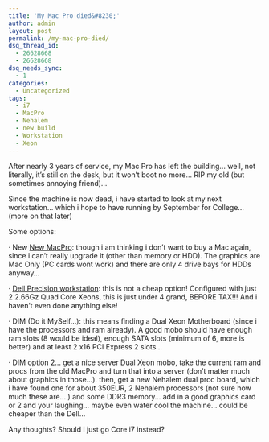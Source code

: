 ```yaml
---
title: 'My Mac Pro died&#8230;'
author: admin
layout: post
permalink: /my-mac-pro-died/
dsq_thread_id:
  - 26628668
  - 26628668
dsq_needs_sync:
  - 1
categories:
  - Uncategorized
tags:
  - i7
  - MacPro
  - Nehalem
  - new build
  - Workstation
  - Xeon
---
```

After nearly 3 years of service, my Mac Pro has left the building&#8230; well, not literally, it’s still on the desk, but it won’t boot no more&#8230; RIP my old (but sometimes annoying friend)&#8230;

Since the machine is now dead, i have started to look at my next workstation&#8230; which i hope to have running by September for College&#8230; (more on that later)

Some options:

· New [New MacPro][1]: though i am thinking i don’t want to buy a Mac again, since i can’t really upgrade it (other than memory or HDD). The graphics are Mac Only (PC cards wont work) and there are only 4 drive bays for HDDs anyway&#8230; 

· [Dell Precision workstation][2]: this is not a cheap option! Configured with just 2 2.66Gz Quad Core Xeons, this is just under 4 grand, BEFORE TAX!!! And i haven’t even done anything else!

· DIM (Do it MySelf&#8230;): this means finding a Dual Xeon Motherboard (since i have the processors and ram already). A good mobo should have enough ram slots (8 would be ideal), enough SATA slots (minimum of 6, more is better) and at least 2 x16 PCI Express 2 slots&#8230;

· DIM option 2&#8230; get a nice server Dual Xeon mobo, take the current ram and procs from the old MacPro and turn that into a server (don’t matter much about graphics in those&#8230;). then, get a new Nehalem dual proc board, which i have found one for about 350EUR, 2 Nehalem processors (not sure how much these are&#8230; ) and some DDR3 memory&#8230; add in a good graphics card or 2 and your laughing&#8230; maybe even water cool the machine&#8230; could be cheaper than the Dell&#8230;

Any thoughts? Should i just go Core i7 instead?

 [1]: http://www.apple.com/macpro/
 [2]: http://ireland.dell.com/ie/en/business/Laptops/workstation-precision-t7500/pd.aspx?refid=workstation-precision-t7500&s=bsd&cs=iebsdt1